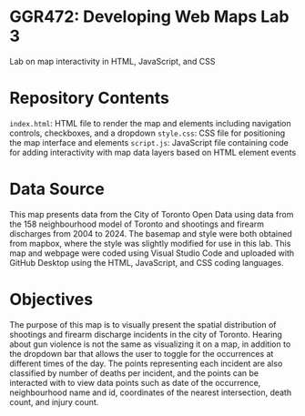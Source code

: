 # GGR472: Developing Web Maps Lab 3
 Lab on map interactivity in HTML, JavaScript, and CSS

# Repository Contents

`index.html`: HTML file to render the map and elements including navigation controls, checkboxes, and a dropdown
`style.css`: CSS file for positioning the map interface and elements
`script.js`: JavaScript file containing code for adding interactivity with map data layers based on HTML element events

# Data Source

This map presents data from the City of Toronto Open Data using data from the 158 neighbourhood model of Toronto and shootings and firearm discharges from 2004 to 2024. The basemap and style were both obtained from mapbox, where the style was slightly modified for use in this lab. This map and webpage were coded using Visual Studio Code and uploaded with GitHub Desktop using the HTML, JavaScript, and CSS coding languages. 

# Objectives

The purpose of this map is to visually present the spatial distribution of shootings and firearm discharge incidents in the city of Toronto. Hearing about gun violence is not the same as visualizing it on a map, in addition to the dropdown bar that allows the user to toggle for the occurrences at different times of the day. The points representing each incident are also classified by number of deaths per incident, and the points can be interacted with to view data points such as date of the occurrence, neighbourhood name and id, coordinates of the nearest intersection, death count, and injury count. 